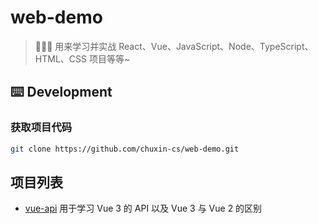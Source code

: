# web-demo
> 🍉🍉🍉 用来学习并实战 React、Vue、JavaScript、Node、TypeScript、HTML、CSS 项目等等~

## ⌨️ Development

### 获取项目代码
```bash
git clone https://github.com/chuxin-cs/web-demo.git
```

## 项目列表
- [vue-api](https://github.com/chuxin-cs/web-demo/tree/master/vue-api) 用于学习 Vue 3 的 API 以及 Vue 3 与 Vue 2 的区别